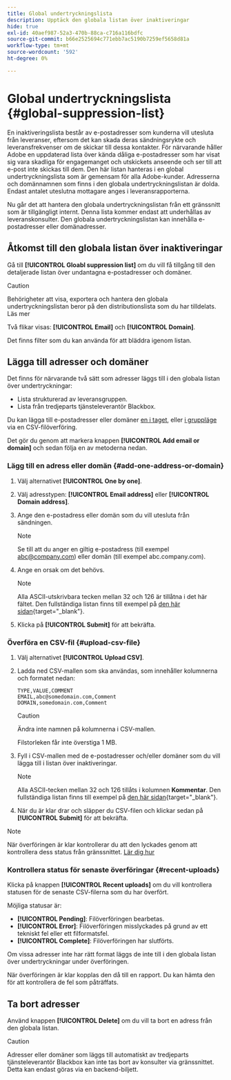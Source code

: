```yaml
---
title: Global undertryckningslista
description: Upptäck den globala listan över inaktiveringar
hide: true
exl-id: 40aef987-52a3-470b-88ca-c716a116bdfc
source-git-commit: b66e2525694c771ebb7ac5190b7259ef5658d81a
workflow-type: tm+mt
source-wordcount: '592'
ht-degree: 0%

---
```


# Global undertryckningslista {#global-suppression-list}

En inaktiveringslista består av e-postadresser som kunderna vill utesluta från leveranser, eftersom det kan skada deras sändningsrykte och leveransfrekvenser om de skickar till dessa kontakter. För närvarande håller Adobe en uppdaterad lista över kända dåliga e-postadresser som har visat sig vara skadliga för engagemanget och utskickets anseende och ser till att e-post inte skickas till dem. Den här listan hanteras i en global undertryckningslista som är gemensam för alla Adobe-kunder. Adresserna och domännamnen som finns i den globala undertryckningslistan är dolda. Endast antalet uteslutna mottagare anges i leveransrapporterna.

Nu går det att hantera den globala undertryckningslistan från ett gränssnitt som är tillgängligt internt. Denna lista kommer endast att underhållas av leveranskonsulter. Den globala undertryckningslistan kan innehålla e-postadresser eller domänadresser.

## Åtkomst till den globala listan över inaktiveringar

Gå till **[!UICONTROL Gloabl suppression list]** om du vill få tillgång till den detaljerade listan över undantagna e-postadresser och domäner.

>[!CAUTION]
>
>Behörigheter att visa, exportera och hantera den globala undertryckningslistan beror på den distributionslista som du har tilldelats. Läs mer

Två flikar visas: **[!UICONTROL Email]** och **[!UICONTROL Domain]**.

Det finns filter som du kan använda för att bläddra igenom listan.

## Lägga till adresser och domäner

Det finns för närvarande två sätt som adresser läggs till i den globala listan över undertryckningar:

* Lista strukturerad av leveransgruppen.
* Lista från tredjeparts tjänsteleverantör Blackbox.

Du kan lägga till e-postadresser eller domäner [en i taget](#add-one-address-or-domain), eller [i gruppläge](#upload-csv-file) via en CSV-filöverföring.

Det gör du genom att markera knappen **[!UICONTROL Add email or domain]** och sedan följa en av metoderna nedan.

### Lägg till en adress eller domän {#add-one-address-or-domain}

1. Välj alternativet **[!UICONTROL One by one]**.

1. Välj adresstypen: **[!UICONTROL Email address]** eller **[!UICONTROL Domain address]**.

1. Ange den e-postadress eller domän som du vill utesluta från sändningen.

   >[!NOTE]
   >
   >Se till att du anger en giltig e-postadress (till exempel abc@company.com) eller domän (till exempel abc.company.com).

1. Ange en orsak om det behövs.

   >[!NOTE]
   >
   >Alla ASCII-utskrivbara tecken mellan 32 och 126 är tillåtna i det här fältet. Den fullständiga listan finns till exempel på [den här sidan](https://en.wikipedia.org/wiki/Wikipedia:ASCII#ASCII_printable_characters){target="_blank"}.

1. Klicka på **[!UICONTROL Submit]** för att bekräfta.

### Överföra en CSV-fil {#upload-csv-file}

1. Välj alternativet **[!UICONTROL Upload CSV]**.

1. Ladda ned CSV-mallen som ska användas, som innehåller kolumnerna och formatet nedan:

   ```
   TYPE,VALUE,COMMENT
   EMAIL,abc@somedomain.com,Comment
   DOMAIN,somedomain.com,Comment
   ```

   >[!CAUTION]
   >
   >Ändra inte namnen på kolumnerna i CSV-mallen.
   >
   >Filstorleken får inte överstiga 1 MB.

1. Fyll i CSV-mallen med de e-postadresser och/eller domäner som du vill lägga till i listan över inaktiveringar.

   >[!NOTE]
   >
   >Alla ASCII-tecken mellan 32 och 126 tillåts i kolumnen **Kommentar**. Den fullständiga listan finns till exempel på [den här sidan](https://en.wikipedia.org/wiki/Wikipedia:ASCII#ASCII_printable_characters){target="_blank"}.

1. När du är klar drar och släpper du CSV-filen och klickar sedan på **[!UICONTROL Submit]** för att bekräfta.

>[!NOTE]
>
>När överföringen är klar kontrollerar du att den lyckades genom att kontrollera dess status från gränssnittet. [Lär dig hur](#recent-uploads)

### Kontrollera status för senaste överföringar {#recent-uploads}

Klicka på knappen **[!UICONTROL Recent uploads]** om du vill kontrollera statusen för de senaste CSV-filerna som du har överfört.

Möjliga statusar är:

* **[!UICONTROL Pending]**: Filöverföringen bearbetas.
* **[!UICONTROL Error]**: Filöverföringen misslyckades på grund av ett tekniskt fel eller ett filformatsfel.
* **[!UICONTROL Complete]**: Filöverföringen har slutförts.

Om vissa adresser inte har rätt format läggs de inte till i den globala listan över undertryckningar under överföringen.

När överföringen är klar kopplas den då till en rapport. Du kan hämta den för att kontrollera de fel som påträffats.

## Ta bort adresser

Använd knappen **[!UICONTROL Delete]** om du vill ta bort en adress från den globala listan.

>[!CAUTION]
>
>Adresser eller domäner som läggs till automatiskt av tredjeparts tjänsteleverantör Blackbox kan inte tas bort av konsulter via gränssnittet. Detta kan endast göras via en backend-biljett.
